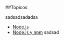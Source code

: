 ##Tópicos:

sadsadsadadsa
- [Node.js](https://nodejs.org/en/)
- [Node.js y npm](https://www.genbeta.com/desarrollo/node-js-y-npm)
sadsad
